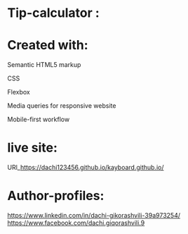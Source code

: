 # Tip-calculator :

# Created with:
 
  Semantic HTML5 markup

  CSS

  Flexbox

  Media queries for responsive website

  Mobile-first workflow
  
  
  # live site:
  
 URl_https://dachi123456.github.io/kayboard.github.io/
  
  # Author-profiles:
  https://www.linkedin.com/in/dachi-gikorashvili-39a973254/
  https://www.facebook.com/dachi.giqorashvili.9
  



